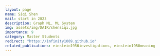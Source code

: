 ```yaml
---
layout: page
name: Siqi Shen
mail: start in 2023
description: Graph ML, ML System
img: assets/img/DAIR/shensiqi.jpg
importance: 9
category: Master Students
redirect: "https://infinity1009.github.io"
related_publications: einstein1956investigations, einstein1950meaning
---
```

